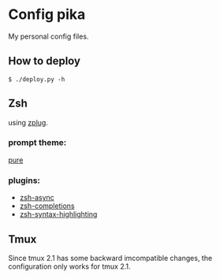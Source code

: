 # Config pika

My personal config files.

## How to deploy
```
$ ./deploy.py -h
```

## Zsh

using [zplug](https://github.com/b4b4r07/zplug).

### prompt theme:
[pure](https://github.com/leomao/pure)

### plugins:

- [zsh-async](https://github.com/mafredri/zsh-async)
- [zsh-completions](https://github.com/zsh-users/zsh-completions)
- [zsh-syntax-highlighting](https://github.com/zsh-users/zsh-syntax-highlighting)

## Tmux

Since tmux 2.1 has some backward imcompatible changes, the configuration
only works for tmux 2.1.
